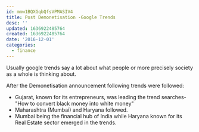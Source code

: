 ```yaml
---
id: mmw1BQXGqbQfsVPMASIV4
title: Post Demonetisation -Google Trends
desc: ''
updated: 1636922485764
created: 1636922485764
date: '2016-12-01'
categories:
  - finance
---
```


Usually google trends say a lot about what people or more precisely society as a whole is thinking about.

After the Demonetisation announcement following trends were followed:

- Gujarat, known for its entrepreneurs, was leading the trend searches- "How to convert black money into white money"
- Maharashtra (Mumbai) and Haryana followed.
- Mumbai being the financial hub of India while Haryana known for its Real Estate sector emerged in the trends.
